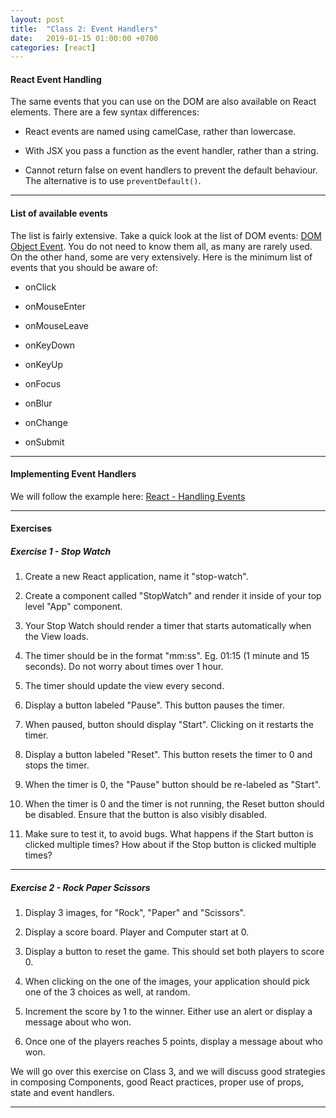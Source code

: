 ```yaml
---
layout: post
title:  "Class 2: Event Handlers"
date:   2019-01-15 01:00:00 +0700
categories: [react]
---
```


#### React Event Handling

The same events that you can use on the DOM are also available on React elements.
There are a few syntax differences:

- React events are named using camelCase, rather than lowercase.

- With JSX you pass a function as the event handler, rather than a string.

- Cannot return false on event handlers to prevent the default behaviour. The alternative is to use `preventDefault()`.

---

#### List of available events

The list is fairly extensive. Take a quick look at the list of DOM events: [DOM Object Event](https://www.w3schools.com/jsref/dom_obj_event.asp). You do not need to know them all, as many are rarely used. On the other hand, some are very extensively. Here is the minimum list of events that you should be aware of:

- onClick

- onMouseEnter

- onMouseLeave

- onKeyDown

- onKeyUp

- onFocus

- onBlur

- onChange

- onSubmit

---

#### Implementing Event Handlers

We will follow the example here:
[React - Handling Events](https://reactjs.org/docs/handling-events.html)

---

#### Exercises

##### Exercise 1 - Stop Watch

1. Create a new React application, name it "stop-watch".

1. Create a component called "StopWatch" and render it inside of your top level "App" component.

1. Your Stop Watch should render a timer that starts automatically when the View loads.

1. The timer should be in the format "mm:ss". Eg. 01:15 (1 minute and 15 seconds). Do not worry about times over 1 hour.

1. The timer should update the view every second.

1. Display a button labeled "Pause". This button pauses the timer.

1. When paused, button should display "Start". Clicking on it restarts the timer.

1. Display a button labeled "Reset". This button resets the timer to 0 and stops the timer.

1. When the timer is 0, the "Pause" button should be re-labeled as "Start".

1. When the timer is 0 and the timer is not running, the Reset button should be disabled. Ensure that the button is also visibly disabled.

1. Make sure to test it, to avoid bugs. What happens if the Start button is clicked multiple times? How about if the Stop button is clicked multiple times?

---

##### Exercise 2 - Rock Paper Scissors

1. Display 3 images, for "Rock", "Paper" and "Scissors".

1. Display a score board. Player and Computer start at 0.

1. Display a button to reset the game. This should set both players to score 0.

1. When clicking on the one of the images, your application should pick one of the 3 choices as well, at random.

1. Increment the score by 1 to the winner. Either use an alert or display a message about who won.

1. Once one of the players reaches 5 points, display a message about who won.

We will go over this exercise on Class 3, and we will discuss good strategies in composing Components, good React practices, proper use of props, state and event handlers.

---
